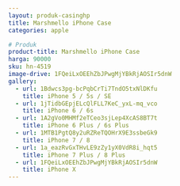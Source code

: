 ```yaml
---
layout: produk-casinghp
title: Marshmello iPhone Case
categories: apple

# Produk
product-title: Marshmello iPhone Case
harga: 90000
sku: hn-4519
image-drive: 1FQeiLxOEEhZbJPwgMjYBkRjAOSIr5dnW
gallery:
  - url: 1Bdwcs3pg-bcPqbCrTi7TndO5txNlDKfu
    title: iPhone 5 / 5s / SE
  - url: 1jTidbGEpjELcQlFLL7KeC_yxL-mq_vco
    title: iPhone 6 / 6s
  - url: 1A2gVo0MHMf2eTCeo3sjLep4XcAS8BT7t
    title: iPhone 6 Plus / 6s Plus
  - url: 1MTB1PgtQ8y2uRZReTQOHrX9E3ssbeGk9
    title: iPhone 7 / 8
  - url: 1a_eazRvGxTHvLE9zZy1yX0VdR8i_hqt5
    title: iPhone 7 Plus / 8 Plus
  - url: 1FQeiLxOEEhZbJPwgMjYBkRjAOSIr5dnW
    title: iPhone X
---
```

